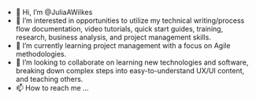 - 👋 Hi, I’m @JuliaAWilkes
- 👀 I’m interested in opportunities to utilize my technical writing/process flow documentation, video tutorials, quick start guides, training, research, business analysis, and project management skills.
- 🌱 I’m currently learning project management with a focus on Agile methodologies.
- 💞️ I’m looking to collaborate on learning new technologies and software, breaking down complex steps into easy-to-understand UX/UI content, and teaching others.
- 📫 How to reach me ...

<!---
JuliaAWilkes/JuliaAWilkes is a ✨ special ✨ repository because its `README.md` (this file) appears on your GitHub profile.
You can click the Preview link to take a look at your changes.
--->
